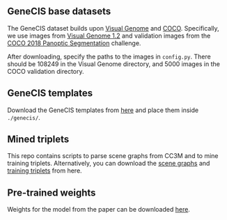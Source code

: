 ## GeneCIS base datasets

The GeneCIS dataset builds upon [Visual Genome](http://visualgenome.org/) and [COCO](https://cocodataset.org/#home). Specifically, we use images from [Visual Genome 1.2](http://visualgenome.org/api/v0/api_home.html) and validation images from the [COCO 2018 Panoptic Segmentation](https://cocodataset.org/#panoptic-2018) challenge. 

After downloading, specify the paths to the images in ```config.py```. There should be 108249 in the Visual Genome directory, and 5000 images in the COCO validation directory.

## GeneCIS templates

Download the GeneCIS templates from [here](TODO) and place them inside ```./genecis/```. 

## Mined triplets
This repo contains scripts to parse scene graphs from CC3M and to mine training triplets. Alternatively, you can download the [scene graphs](TODO) and [training triplets](TODO) from here. 

## Pre-trained weights
Weights for the model from the paper can be downloaded [here](TODO).
